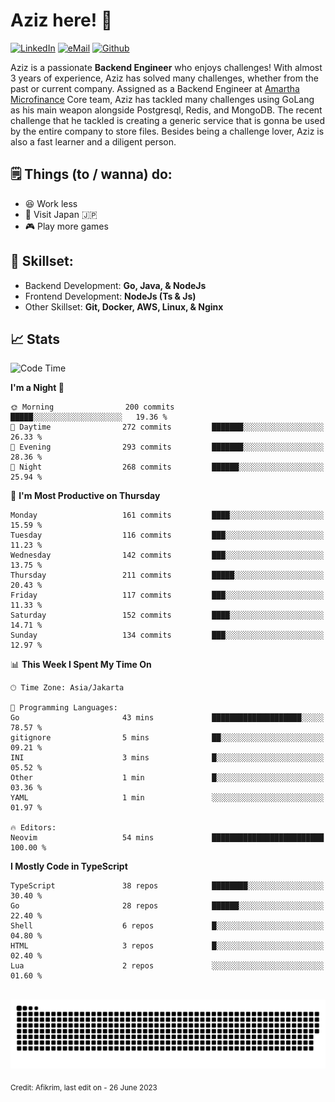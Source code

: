 # Aziz here! 👋

[![LinkedIn](https://img.shields.io/static/v1?message=afikrim&logo=linkedin&label=&color=0077B5&logoColor=white&labelColor=&style=for-the-badge)](https://www.linkedin.com/in/afikrim)
[![eMail](https://img.shields.io/static/v1?message=afikrim10@gmail.com&logo=gmail&label=&color=D14836&logoColor=white&labelColor=&style=for-the-badge)](mailto:afikrim10@gmail.com)
[![Github](https://komarev.com/ghpvc/?username=afikrim&label=Visitors&style=for-the-badge)](https://www.github.com/afikrim)

<!--Introduction-->
Aziz is a passionate **Backend Engineer** who enjoys challenges! With almost 3 years of experience, Aziz has solved many challenges, whether from the past or current company. Assigned as a Backend Engineer at [Amartha Microfinance](https://amartha.com) Core team, Aziz has tackled many challenges using GoLang as his main weapon alongside Postgresql, Redis, and MongoDB. The recent challenge that he tackled is creating a generic service that is gonna be used by the entire company to store files. Besides being a challenge lover, Aziz is also a fast learner and a diligent person.

<!--Things TODO-->
## 🗒️ Things (to / wanna) do:

- 😆 Work less
- 🚀 Visit Japan 🇯🇵
- 🎮 Play more games

<!--Skillset-->
## 🏅 Skillset:

- Backend Development: **Go, Java, & NodeJs**
- Frontend Development: **NodeJs (Ts & Js)**
- Other Skillset: **Git, Docker, AWS, Linux, & Nginx**

## 📈 Stats  

<!--START_SECTION:waka-->
![Code Time](http://img.shields.io/badge/Code%20Time-1%2C529%20hrs%2021%20mins-blue)

**I'm a Night 🦉** 

```text
🌞 Morning                200 commits         █████░░░░░░░░░░░░░░░░░░░░   19.36 % 
🌆 Daytime                272 commits         ███████░░░░░░░░░░░░░░░░░░   26.33 % 
🌃 Evening                293 commits         ███████░░░░░░░░░░░░░░░░░░   28.36 % 
🌙 Night                  268 commits         ██████░░░░░░░░░░░░░░░░░░░   25.94 % 
```
📅 **I'm Most Productive on Thursday** 

```text
Monday                   161 commits         ████░░░░░░░░░░░░░░░░░░░░░   15.59 % 
Tuesday                  116 commits         ███░░░░░░░░░░░░░░░░░░░░░░   11.23 % 
Wednesday                142 commits         ███░░░░░░░░░░░░░░░░░░░░░░   13.75 % 
Thursday                 211 commits         █████░░░░░░░░░░░░░░░░░░░░   20.43 % 
Friday                   117 commits         ███░░░░░░░░░░░░░░░░░░░░░░   11.33 % 
Saturday                 152 commits         ████░░░░░░░░░░░░░░░░░░░░░   14.71 % 
Sunday                   134 commits         ███░░░░░░░░░░░░░░░░░░░░░░   12.97 % 
```


📊 **This Week I Spent My Time On** 

```text
🕑︎ Time Zone: Asia/Jakarta

💬 Programming Languages: 
Go                       43 mins             ████████████████████░░░░░   78.57 % 
gitignore                5 mins              ██░░░░░░░░░░░░░░░░░░░░░░░   09.21 % 
INI                      3 mins              █░░░░░░░░░░░░░░░░░░░░░░░░   05.52 % 
Other                    1 min               █░░░░░░░░░░░░░░░░░░░░░░░░   03.36 % 
YAML                     1 min               ░░░░░░░░░░░░░░░░░░░░░░░░░   01.97 % 

🔥 Editors: 
Neovim                   54 mins             █████████████████████████   100.00 % 
```

**I Mostly Code in TypeScript** 

```text
TypeScript               38 repos            ████████░░░░░░░░░░░░░░░░░   30.40 % 
Go                       28 repos            ██████░░░░░░░░░░░░░░░░░░░   22.40 % 
Shell                    6 repos             █░░░░░░░░░░░░░░░░░░░░░░░░   04.80 % 
HTML                     3 repos             █░░░░░░░░░░░░░░░░░░░░░░░░   02.40 % 
Lua                      2 repos             ░░░░░░░░░░░░░░░░░░░░░░░░░   01.60 % 
```




<!--END_SECTION:waka-->


<br clear="both">

<div align="center">
  <img src="https://raw.githubusercontent.com/afikrim/afikrim/output/snake.svg" alt="Snake animation" />
</div>


<sub>Credit: Afikrim, last edit on - 26 June 2023</sub>
